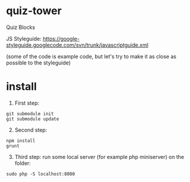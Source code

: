 # quiz-tower
Quiz Blocks

JS Styleguide:
https://google-styleguide.googlecode.com/svn/trunk/javascriptguide.xml


(some of the code is example code, but let's try to make it as close as possible to the styleguide)


# install
1. First step:
```
git submodule init 
git submodule update
```

2. Second step:
```
npm install
grunt
```
3. Third step: run some local server (for example php miniserver) on the folder:
```
sudo php -S localhost:8080
```
